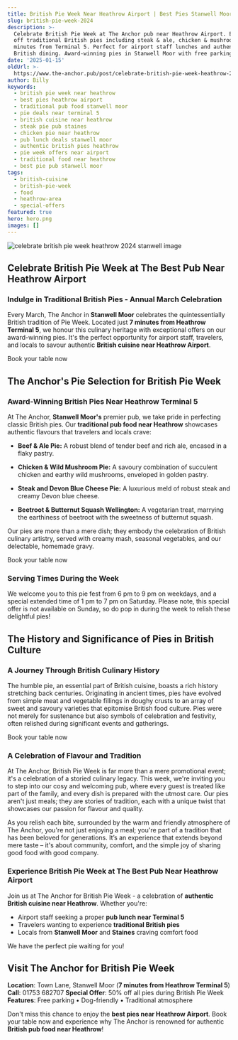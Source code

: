 ```yaml
---
title: British Pie Week Near Heathrow Airport | Best Pies Stanwell Moor Pub
slug: british-pie-week-2024
description: >-
  Celebrate British Pie Week at The Anchor pub near Heathrow Airport. Enjoy 50%
  off traditional British pies including steak & ale, chicken & mushroom. Just 7
  minutes from Terminal 5. Perfect for airport staff lunches and authentic
  British dining. Award-winning pies in Stanwell Moor with free parking.
date: '2025-01-15'
oldUrl: >-
  https://www.the-anchor.pub/post/celebrate-british-pie-week-heathrow-2024-stanwell-
author: Billy
keywords:
  - british pie week near heathrow
  - best pies heathrow airport
  - traditional pub food stanwell moor
  - pie deals near terminal 5
  - british cuisine near heathrow
  - steak pie pub staines
  - chicken pie near heathrow
  - pub lunch deals stanwell moor
  - authentic british pies heathrow
  - pie week offers near airport
  - traditional food near heathrow
  - best pie pub stanwell moor
tags:
  - british-cuisine
  - british-pie-week
  - food
  - heathrow-area
  - special-offers
featured: true
hero: hero.png
images: []
---
```


  

![celebrate british pie week heathrow 2024 stanwell  image](/content/blog/celebrate-british-pie-week-heathrow-2024-stanwell-/hero.png)

  

## Celebrate British Pie Week at The Best Pub Near Heathrow Airport

### Indulge in Traditional British Pies - Annual March Celebration

Every March, The Anchor in **Stanwell Moor** celebrates the quintessentially British tradition of Pie Week. Located just **7 minutes from Heathrow Terminal 5**, we honour this culinary heritage with exceptional offers on our award-winning pies. It's the perfect opportunity for airport staff, travelers, and locals to savour authentic **British cuisine near Heathrow Airport**.

Book your table now

## The Anchor's Pie Selection for British Pie Week

  

### **Award-Winning British Pies Near Heathrow Terminal 5**

At The Anchor, **Stanwell Moor's** premier pub, we take pride in perfecting classic British pies. Our **traditional pub food near Heathrow** showcases authentic flavours that travelers and locals crave:

*   **Beef & Ale Pie:** A robust blend of tender beef and rich ale, encased in a flaky pastry.
    
*   **Chicken & Wild Mushroom Pie:** A savoury combination of succulent chicken and earthy wild mushrooms, enveloped in golden pastry.
    
*   **Steak and Devon Blue Cheese Pie:** A luxurious meld of robust steak and creamy Devon blue cheese.
    
*   **Beetroot & Butternut Squash Wellington:** A vegetarian treat, marrying the earthiness of beetroot with the sweetness of butternut squash.
    

  

Our pies are more than a mere dish; they embody the celebration of British culinary artistry, served with creamy mash, seasonal vegetables, and our delectable, homemade gravy.

Book your table now

### **Serving Times During the Week**

We welcome you to this pie fest from 6 pm to 9 pm on weekdays, and a special extended time of 1 pm to 7 pm on Saturday. Please note, this special offer is not available on Sunday, so do pop in during the week to relish these delightful pies!

  

## The History and Significance of Pies in British Culture

  

### **A Journey Through British Culinary History**

The humble pie, an essential part of British cuisine, boasts a rich history stretching back centuries. Originating in ancient times, pies have evolved from simple meat and vegetable fillings in doughy crusts to an array of sweet and savoury varieties that epitomise British food culture. Pies were not merely for sustenance but also symbols of celebration and festivity, often relished during significant events and gatherings.

Book your table now

### **A Celebration of Flavour and Tradition**

At The Anchor, British Pie Week is far more than a mere promotional event; it's a celebration of a storied culinary legacy. This week, we're inviting you to step into our cosy and welcoming pub, where every guest is treated like part of the family, and every dish is prepared with the utmost care. Our pies aren't just meals; they are stories of tradition, each with a unique twist that showcases our passion for flavour and quality.

As you relish each bite, surrounded by the warm and friendly atmosphere of The Anchor, you're not just enjoying a meal; you're part of a tradition that has been beloved for generations. It’s an experience that extends beyond mere taste – it's about community, comfort, and the simple joy of sharing good food with good company.

  

### **Experience British Pie Week at The Best Pub Near Heathrow Airport**

Join us at The Anchor for British Pie Week - a celebration of **authentic British cuisine near Heathrow**. Whether you're:
- Airport staff seeking a proper **pub lunch near Terminal 5**
- Travelers wanting to experience **traditional British pies**
- Locals from **Stanwell Moor** and **Staines** craving comfort food

We have the perfect pie waiting for you!

## Visit The Anchor for British Pie Week

**Location**: Town Lane, Stanwell Moor (**7 minutes from Heathrow Terminal 5**)
**Call**: 01753 682707
**Special Offer**: 50% off all pies during British Pie Week
**Features**: Free parking • Dog-friendly • Traditional atmosphere

Don't miss this chance to enjoy the **best pies near Heathrow Airport**. Book your table now and experience why The Anchor is renowned for authentic **British pub food near Heathrow**!
